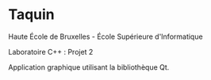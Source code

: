 Taquin
======

Haute École de Bruxelles - École Supérieure d'Informatique

Laboratoire C++ : Projet 2

Application graphique utilisant la bibliothèque Qt.
